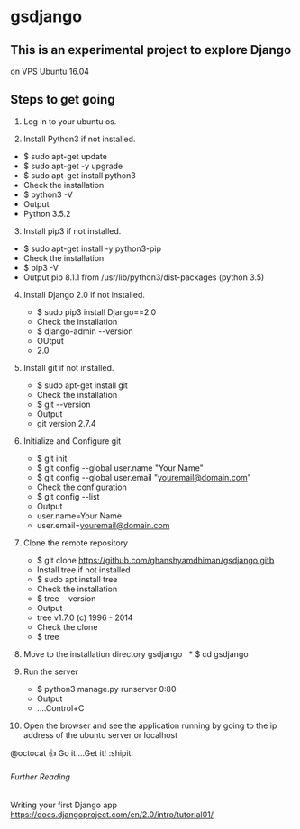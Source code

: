 # gsdjango

## This is an experimental project to explore Django
on VPS Ubuntu 16.04

## Steps to get going

1. Log in to your ubuntu os.

2. Install Python3 if not installed.
  * $ sudo apt-get update
  * $ sudo apt-get -y upgrade
  * $ sudo apt-get install python3
  * Check the installation
  * $ python3 -V
  *  Output
  *  Python 3.5.2
     
3. Install pip3 if not installed. 
  * $ sudo apt-get install -y python3-pip
  * Check the installation
  * $ pip3 -V
  * Output pip 8.1.1 from /usr/lib/python3/dist-packages (python 3.5)

4. Install Django 2.0 if not installed.
   * $ sudo pip3 install Django==2.0
   * Check the installation
   * $ django-admin --version
   * OUtput
   * 2.0

5. Install git if not installed.
   * $ sudo apt-get install git
   * Check the installation
   * $ git --version
   * Output
   * git version 2.7.4

6. Initialize and Configure git
   * $ git init
   * $ git config --global user.name "Your Name"
   * $ git config --global user.email "youremail@domain.com"
   * Check the configuration
   * $ git config --list
   * Output
   * user.name=Your Name
   * user.email=youremail@domain.com

7. Clone the remote repository
   * $ git clone https://github.com/ghanshyamdhiman/gsdjango.gitb
   * Install tree if not installed
   * $ sudo apt install tree
   * Check the installation
   * $ tree --version
   * Output
   * tree v1.7.0 (c) 1996 - 2014
   * Check the clone
   * $ tree

8. Move to the installation directory gsdjango
   * $ cd gsdjango
   
9. Run the server
   * $ python3 manage.py runserver 0:80
   * Output
   * ....Control+C

10. Open the browser and see the application running by going to the ip address of the ubuntu server or localhost


@octocat :+1: Go it....Get it! :shipit:
   
  ###### Further Reading
   Writing your first Django app 
   https://docs.djangoproject.com/en/2.0/intro/tutorial01/
     


